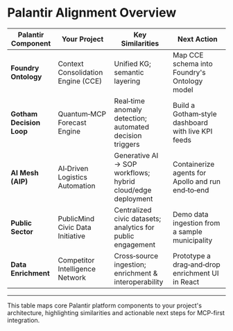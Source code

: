 # Palantir Alignment Overview

| Palantir Component       | Your Project                          | Key Similarities                                             | Next Action                                          |
|--------------------------|---------------------------------------|--------------------------------------------------------------|------------------------------------------------------|
| **Foundry Ontology**     | Context Consolidation Engine (CCE)    | Unified KG; semantic layering                                 | Map CCE schema into Foundry's Ontology model         |
| **Gotham Decision Loop** | Quantum‑MCP Forecast Engine           | Real‑time anomaly detection; automated decision triggers      | Build a Gotham‑style dashboard with live KPI feeds   |
| **AI Mesh (AIP)**        | AI‑Driven Logistics Automation        | Generative AI → SOP workflows; hybrid cloud/edge deployment   | Containerize agents for Apollo and run end‑to‑end    |
| **Public Sector**        | PublicMind Civic Data Initiative      | Centralized civic datasets; analytics for public engagement   | Demo data ingestion from a sample municipality       |
| **Data Enrichment**      | Competitor Intelligence Network       | Cross‑source ingestion; enrichment & interoperability         | Prototype a drag‑and‑drop enrichment UI in React      |

---

This table maps core Palantir platform components to your project's architecture, highlighting similarities and actionable next steps for MCP-first integration. 